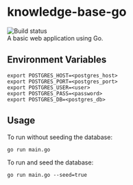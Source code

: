 # knowledge-base-go
![Build status](https://github.com/jvmistica/knowledge-base-go/workflows/knowledge-base-go/badge.svg)  
A basic web application using Go.

## Environment Variables
```
export POSTGRES_HOST=<postgres_host>
export POSTGRES_PORT=<postgres_port>
export POSTGRES_USER=<user>
export POSTGRES_PASS=<password>
export POSTGRES_DB=<postgres_db>
```

## Usage
To run without seeding the database:
```
go run main.go
```

To run and seed the database:
```
go run main.go --seed=true
```
